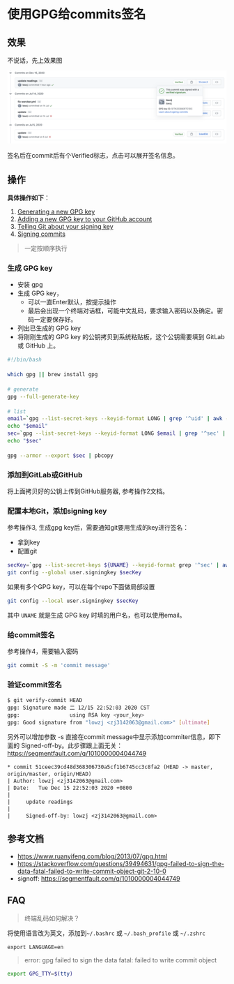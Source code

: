 # 使用GPG给commits签名

## 效果
不说话，先上效果图

![signing-commits](../img/signing-commits.png)

签名后在commit后有个Verified标志，点击可以展开签名信息。

## 操作
**具体操作如下**：
1. [Generating a new GPG key](https://docs.github.com/en/free-pro-team@latest/github/authenticating-to-github/generating-a-new-gpg-key)
2. [Adding a new GPG key to your GitHub account](https://docs.github.com/en/free-pro-team@latest/github/authenticating-to-github/adding-a-new-gpg-key-to-your-github-account)
3. [Telling Git about your signing key](https://docs.github.com/en/free-pro-team@latest/github/authenticating-to-github/telling-git-about-your-signing-key)
4. [Signing commits](https://docs.github.com/en/free-pro-team@latest/github/authenticating-to-github/signing-commits)

> 一定按顺序执行

### 生成 GPG key
- 安装 gpg
- 生成 GPG key，
  - 可以一直Enter默认，按提示操作
  - 最后会出现一个终端对话框，可能中文乱码，要求输入密码以及确定。密码一定要保存好。
- 列出已生成的 GPG key
- 将刚刚生成的 GPG key 的公钥拷贝到系统粘贴板，这个公钥需要填到 GitLab 或 GitHub 上。

```bash
#!/bin/bash

which gpg || brew install gpg

# generate
gpg --full-generate-key

# list
email=`gpg --list-secret-keys --keyid-format LONG | grep '^uid' | awk -F'\<|\>' '{print $(NF-1)}' | tail -n1`
echo "$email"
sec=`gpg --list-secret-keys --keyid-format LONG $email | grep '^sec' | awk -F'/' '{print $2}' | awk '{print $1}'`
echo "$sec"

gpg --armor --export $sec | pbcopy
```

### 添加到GitLab或GitHub
将上面拷贝好的公钥上传到GitHub服务器, 参考操作2文档。

### 配置本地Git，添加signing key
参考操作3, 生成gpg key后，需要通知git要用生成的key进行签名：
- 拿到key
- 配置git

```bash
secKey=`gpg --list-secret-keys ${UNAME} --keyid-format grep '^sec' | awk -F'/' '{print $2}' | awk '{print $1}'`
git config --global user.signingkey $secKey
```

如果有多个GPG key，可以在每个repo下面做局部设置

```bash
git config --local user.signingkey $secKey
```

其中 `UNAME` 就是生成 GPG key 时填的用户名，也可以使用email。

### 给commit签名
参考操作4，需要输入密码

```bash
git commit -S -m 'commit message'
```

### 验证commit签名

```bash
$ git verify-commit HEAD
gpg: Signature made 二 12/15 22:52:03 2020 CST
gpg:                using RSA key <your_key>
gpg: Good signature from "lowzj <zj3142063@gmail.com>" [ultimate]
```

另外可以增加参数 -s 直接在commit message中显示添加commiter信息，即下面的 Signed-off-by。此步骤跟上面无关：https://segmentfault.com/q/1010000004044749

```
* commit 51ceec39cd48d368306730a5cf1b6745cc3c8fa2 (HEAD -> master, origin/master, origin/HEAD)
| Author: lowzj <zj3142063@gmail.com>
| Date:   Tue Dec 15 22:52:03 2020 +0800
|
|     update readings
|
|     Signed-off-by: lowzj <zj3142063@gmail.com>
```

## 参考文档
- https://www.ruanyifeng.com/blog/2013/07/gpg.html
- https://stackoverflow.com/questions/39494631/gpg-failed-to-sign-the-data-fatal-failed-to-write-commit-object-git-2-10-0
- signoff: https://segmentfault.com/q/1010000004044749

## FAQ
> 终端乱码如何解决？

将使用语言改为英文，添加到`~/.bashrc` 或 `~/.bash_profile` 或 `~/.zshrc`
```
export LANGUAGE=en
```

> error: gpg failed to sign the data
> fatal: failed to write commit object

```bash
export GPG_TTY=$(tty)
```
